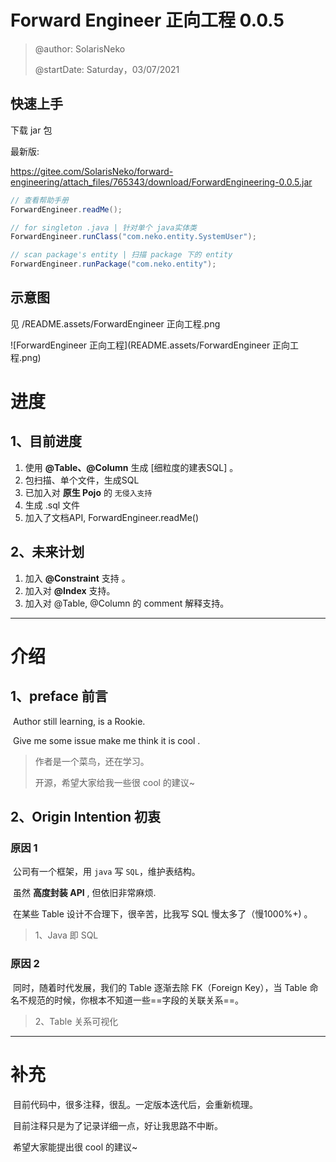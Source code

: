 # Forward Engineer 正向工程 0.0.5

> @author: SolarisNeko 
>
> @startDate: Saturday，03/07/2021

## 快速上手

下载 jar 包

最新版:

https://gitee.com/SolarisNeko/forward-engineering/attach_files/765343/download/ForwardEngineering-0.0.5.jar

```java
// 查看帮助手册 
ForwardEngineer.readMe();

// for singleton .java | 针对单个 java实体类
ForwardEngineer.runClass("com.neko.entity.SystemUser");

// scan package's entity | 扫描 package 下的 entity
ForwardEngineer.runPackage("com.neko.entity");

```



## 示意图
见 /README.assets/ForwardEngineer 正向工程.png

![ForwardEngineer 正向工程](README.assets/ForwardEngineer 正向工程.png)

# 进度

## 1、目前进度

1. 使用 **@Table、@Column** 生成 [细粒度的建表SQL] 。
2. 包扫描、单个文件，生成SQL
3. 已加入对 **原生 Pojo** 的 `无侵入支持`
4. 生成 .sql 文件
5. 加入了文档API, ForwardEngineer.readMe()

## 2、未来计划

1. 加入 **@Constraint** 支持 。
2. 加入对 **@Index** 支持。
3. 加入对 @Table, @Column 的 comment 解释支持。



------

# 介绍

## 1、preface 前言

​	Author still learning, is a Rookie.

​	Give me some issue make me think it is cool .

> 作者是一个菜鸟，还在学习。
>
> 开源，希望大家给我一些很 cool 的建议~

## 2、Origin Intention 初衷

### 原因 1

​	公司有一个框架，用 `java` 写 `SQL`，维护表结构。

​	虽然 **高度封装 API** , 但依旧非常麻烦.

​	在某些 Table 设计不合理下，很辛苦，比我写 SQL 慢太多了（慢1000%+) 。

> 1、Java 即 SQL

### 原因 2

​	同时，随着时代发展，我们的 Table 逐渐去除 FK（Foreign Key），当 Table 命名不规范的时候，你根本不知道一些==字段的关联关系==。

> 2、Table 关系可视化



---------

# 补充

​	目前代码中，很多注释，很乱。一定版本迭代后，会重新梳理。

​	目前注释只是为了记录详细一点，好让我思路不中断。

​	希望大家能提出很 cool 的建议~

